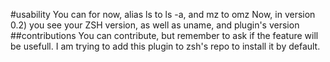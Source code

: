 #usability
You can for now, alias ls to ls -a, and mz to omz
Now, in version 0.2) you see your ZSH version, as well as uname, and plugin's version
##contributions
You can contribute, but remember to ask if the feature will be usefull.
I am trying to add this plugin to zsh's repo to install it by default.